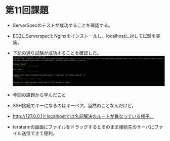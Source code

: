 # 第11回課題

- ServerSpecのテストが成功することを確認する。

- EC2にServerspecとNginxをインストールし、localhostに対して試験を実施。

- 下記の通り試験が成功することを確認した。
![試験結果](image/11_serverspec_result.PNG)

- 今回の課題から学んだこと
- SSH接続でキーになるのはキーペア。当然のことなんだけど。
- http://127.0.0.1とlocalhostでは名前解決のルートが異なっている様子。
- teratarmの画面にファイルをドラッグするとそのまま接続先のサーバにファイル送信できて便利。

